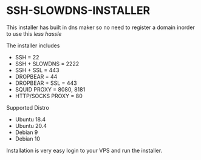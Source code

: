 # SSH-SLOWDNS-INSTALLER

This installer has built in dns maker so no need to register a domain inorder to use this *less hassle*

The installer includes

* SSH = 22
* SSH + SLOWDNS = 2222
* SSH + SSL = 443
* DROPBEAR = 44
* DROPBEAR + SSL = 443
* SQUID PROXY = 8080, 8181
* HTTP/SOCKS PROXY = 80

Supported Distro
* Ubuntu 18.4
* Ubuntu 20.4
* Debian 9
* Debian 10

Installation is very easy login to your VPS and run the installer.

